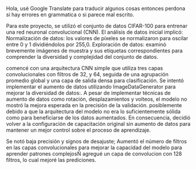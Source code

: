 Hola, usé Google Translate para traducir algunos cosas entonces perdona si hay errores en grammatica o si parece mal escrito. 

Para este proyecto, se utilizó el conjunto de datos CIFAR-100 para entrenar una red neuronal convolucional (CNN). El análisis de datos inicial implicó:
Normalización de datos: los valores de píxeles se normalizaron para oscilar entre 0 y 1 dividiéndolos por 255,0.
Exploración de datos: examinó brevemente imágenes de muestra y sus etiquetas correspondientes para comprender la diversidad y complejidad del conjunto de datos.

comencé con una arquitectura CNN simple que utiliza tres capas convolucionales con filtros de 32, y 64, seguida de una agrupación promedio global y una capa de salida densa para clasificación.
Se intentó implementar el aumento de datos utilizando ImageDataGenerator para mejorar la diversidad de datos:. A pesar de implementar técnicas de aumento de datos como rotación, desplazamientos y volteos, el modelo no mostró la mejora esperada en la precisión de la validación. posiblemente debido a que la arquitectura del modelo no era lo suficientemente sólida como para beneficiarse de los datos aumentados. En consecuencia, decidió volver a la configuración de capacitación original sin aumento de datos para mantener un mejor control sobre el proceso de aprendizaje.

Se notó baja precisión y signos de desajuste; Aumentó el número de filtros en las capas convolucionales para mejorar la capacidad del modelo para aprender patrones complejosÑ agregué un capa de convolucion con 128 filtros, lo cual mejoré las prediciones. 
